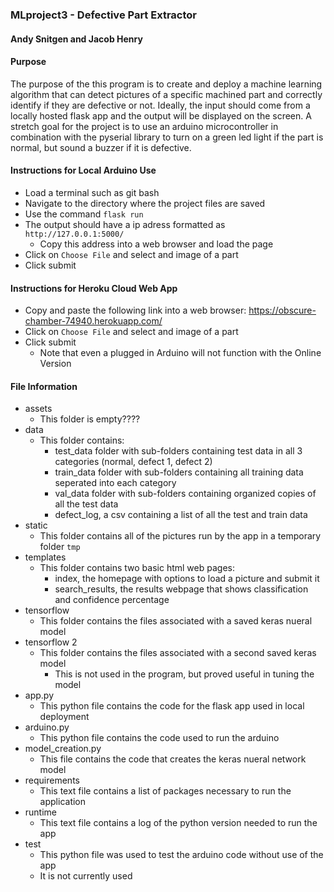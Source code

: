 ### MLproject3 - Defective Part Extractor
#### Andy Snitgen and Jacob Henry

#### Purpose
<p>
  The purpose of the this program is to create and deploy a machine learning algorithm that can detect pictures of a specific machined part and correctly identify if they are defective or not.  Ideally, the input should come from a locally hosted flask app and the output will be displayed on the screen.  A stretch goal for the project is to use an arduino microcontroller in combination with the pyserial library to turn on a green led light if the part is normal, but sound a buzzer if it is defective. </p>

#### Instructions for Local Arduino Use
* Load a terminal such as git bash
* Navigate to the directory where the project files are saved
* Use the command `flask run`
* The output should have a ip adress formatted as `http://127.0.0.1:5000/`
  * Copy this address into a web browser and load the page
* Click on `Choose File` and select and image of a part
* Click submit

#### Instructions for Heroku Cloud Web App
* Copy and paste the following link into a web browser: https://obscure-chamber-74940.herokuapp.com/
* Click on `Choose File` and select and image of a part
* Click submit
  * Note that even a plugged in Arduino will not function with the Online Version

#### File Information
* assets
  * This folder is empty????
* data
  * This folder contains:
    * test_data folder with sub-folders containing test data in all 3 categories (normal, defect 1, defect 2)
    * train_data folder with sub-folders containing all training data seperated into each category
    * val_data folder with sub-folders containing organized copies of all the test data
    * defect_log, a csv containing a list of all the test and train data
* static
  * This folder contains all of the pictures run by the app in a temporary folder `tmp`
* templates
  * This folder contains two basic html web pages:
    * index, the homepage with options to load a picture and submit it
    * search_results, the results webpage that shows classification and confidence percentage
* tensorflow
  * This folder contains the files associated with a saved keras nueral model
* tensorflow 2
  * This folder contains the files associated with a second saved keras model
    * This is not used in the program, but proved useful in tuning the model
* app.py
  * This python file contains the code for the flask app used in local deployment
* arduino.py
  * This python file contains the code used to run the arduino
* model_creation.py
  * This file contains the code that creates the keras nueral network model
* requirements
  * This text file contains a list of packages necessary to run the application
* runtime
  * This text file contains a log of the python version needed to run the app
* test
  * This python file was used to test the arduino code without use of the app 
  * It is not currently used